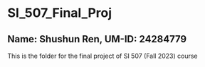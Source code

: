 # SI_507_Final_Proj
## Name: Shushun Ren, UM-ID: 24284779
This is the folder for the final project of SI 507 (Fall 2023) course
